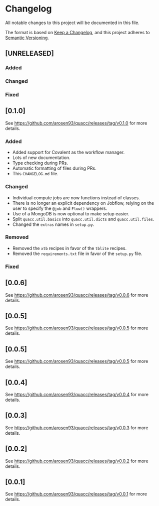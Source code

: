 # Changelog

All notable changes to this project will be documented in this file.

The format is based on [Keep a Changelog](https://keepachangelog.com/en/1.0.0/), and this project adheres to [Semantic Versioning](https://semver.org/spec/v2.0.0.html).

## [UNRELEASED]

### Added

### Changed

### Fixed

## [0.1.0]

See https://github.com/arosen93/quacc/releases/tag/v0.1.0 for more details.

### Added
- Added support for Covalent as the workflow manager.
- Lots of new documentation.
- Type checking during PRs.
- Automatic formatting of files during PRs.
- This `CHANGELOG.md` file.

### Changed
- Individual compute jobs are now functions instead of classes.
- There is no longer an explicit dependency on Jobflow, relying on the user to specify the `@job` and `Flow()` wrappers.
- Use of a MongoDB is now optional to make setup easier.
- Split `quacc.util.basics` into `quacc.util.dicts` and `quacc.util.files`.
- Changed the `extras` names in `setup.py`.

### Removed
- Removed the `xtb` recipes in favor of the `tblite` recipes.
- Removed the `requirements.txt` file in favor of the `setup.py` file.

### Fixed

## [0.0.6]

See https://github.com/arosen93/quacc/releases/tag/v0.0.6 for more details.

## [0.0.5]

See https://github.com/arosen93/quacc/releases/tag/v0.0.5 for more details.

## [0.0.5]

See https://github.com/arosen93/quacc/releases/tag/v0.0.5 for more details.

## [0.0.4]

See https://github.com/arosen93/quacc/releases/tag/v0.0.4 for more details.

## [0.0.3]

See https://github.com/arosen93/quacc/releases/tag/v0.0.3 for more details.

## [0.0.2]

See https://github.com/arosen93/quacc/releases/tag/v0.0.2 for more details.

## [0.0.1]

See https://github.com/arosen93/quacc/releases/tag/v0.0.1 for more details.
